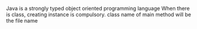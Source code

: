  Java is a strongly typed object oriented programming language
 When there is class, creating instance is compulsory.
 class name of main method will be the file name
